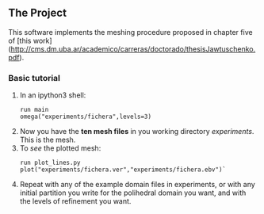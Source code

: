 ## The Project
This software implements the meshing procedure proposed in chapter five of [this work] (http://cms.dm.uba.ar/academico/carreras/doctorado/thesisJawtuschenko.pdf).

### Basic tutorial
1. In an ipython3 shell:
   ```
   run main
   omega("experiments/fichera",levels=3)
   ```
2. Now you have the **ten mesh files** in you working directory _experiments_. This is the mesh.
3. To _see_ the plotted mesh:
   ```
   run plot_lines.py
   plot("experiments/fichera.ver","experiments/fichera.ebv")`
   ```
4. Repeat with any of the example domain files in experiments, or with any initial partition you write for the polihedral domain you want, and with the levels of refinement you want.


